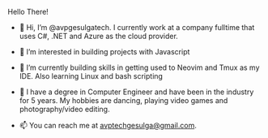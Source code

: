 Hello There!

- 👋 Hi, I’m @avpgesulgatech. I currently work at a company fulltime that uses C#, .NET and Azure as the cloud provider.

- 👀 I’m interested in building projects with Javascript

- 🌱 I’m currently building skills in getting used to Neovim and Tmux as my IDE. Also learning Linux and bash scripting

- 💞️ I have a degree in Computer Engineer and have been in the industry for 5 years. My hobbies are dancing, playing video games and   photography/video editing.

- 📫 You can reach me at avptechgesulga@gmail.com.

